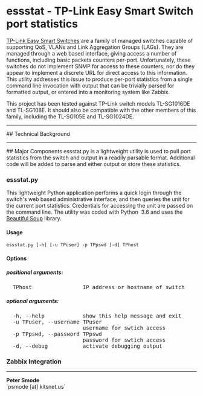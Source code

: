 # essstat - TP-Link Easy Smart Switch port statistics

[TP-Link Easy Smart Switches](https://www.tp-link.com/us/business-networking/easy-smart-switch/) are a family of managed switches capable of supporting QoS, VLANs and Link Aggregation Groups (LAGs).
They are managed through a web based interface, giving access a number of functions, including basic packets counters per-port. 
Unfortunately, these switches do not implement SNMP for access to these counters, nor do they appear to implement a discrete URL for
direct access to this information. This utility addresses this issue to produce per-port statistics from a single command line invocation 
with output that can be trivially parsed for formatted output, or entered into a monitoring system like Zabbix.

This project has been tested against TP-Link switch models TL-SG1016DE and TL-SG108E. It should also be compatible with the other 
members of this family, including the TL-SG105E and TL-SG1024DE.

<hr>
## Technical Background

<hr>
## Major Components
essstat.py is a lightweight utility is used to pull port statistics from the switch and output in a readily parsable format. Additional 
code will be added to parse and either output or store these statistics.


### essstat.py
This lightweight Python application performs a quick login through the switch's web based administrative interface, and then queries the 
unit for the current port statistics. Credentials for accessing the unit are passed on the command line. The utility was coded with 
Python &nbsp;3.6 and uses the <a href=”https://pypi.org/project/beautifulsoup4/”>Beautiful Soup</a> library.

#### Usage
    essstat.py [-h] [-u TPuser] -p TPpswd [-d] TPhost

#### Options

##### positional arguments:
<pre>
  TPhost                IP address or hostname of switch
</pre>

##### optional arguments:
<pre>
  -h, --help            show this help message and exit
  -u TPuser, --username TPuser
                        username for swtich access
  -p TPpswd, --password TPpswd
                        password for swtich access
  -d, --debug           activate debugging output
</pre>



### Zabbix Integration


<hr>
<b>Peter Smode</b><br>
`psmode [at] kitsnet.us`
